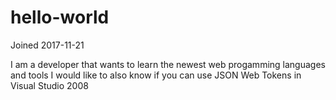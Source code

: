 # hello-world
Joined 2017-11-21

I am a developer that wants to learn the newest web progamming languages and tools
I would like to also know if you can use JSON Web Tokens in Visual Studio 2008
